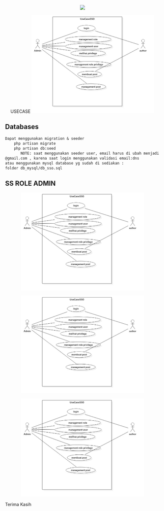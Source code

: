 <p align="center"><a href="https://laravel.com" target="_blank"><img src="https://raw.githubusercontent.com/laravel/art/master/logo-lockup/5%20SVG/2%20CMYK/1%20Full%20Color/laravel-logolockup-cmyk-red.svg" width="400"></a></p>
<p align="center">
    USECASE
    <img src="https://github.com/usepgnwan/sso/blob/main/public/images/UseCaseDiagram1.jpg" width="400"> </p>
 

## Databases
    Dapat menggunakan migration & seeder
        php artisan migrate
        php artisan db:seed
           NOTE: saat menggunakan seeder user, email harus di ubah menjadi @gmail.com , karena saat login menggunakan validasi email:dns
    atau menggunakan mysql database yg sudah di sediakan :
    folder db_mysql/db_sso.sql
## SS ROLE ADMIN 
<p align="center"><a href="https://laravel.com" target="_blank"><img src="https://github.com/usepgnwan/sso/blob/main/public/images/UseCaseDiagram1.jpg" width="400"></a></p>
<p align="center"><a href="https://laravel.com" target="_blank"><img src="https://github.com/usepgnwan/sso/blob/main/public/images/UseCaseDiagram1.jpg" width="400"></a></p>
<p align="center"><a href="https://laravel.com" target="_blank"><img src="https://github.com/usepgnwan/sso/blob/main/public/images/UseCaseDiagram1.jpg" width="400"></a></p>

 

 
Terima Kasih

